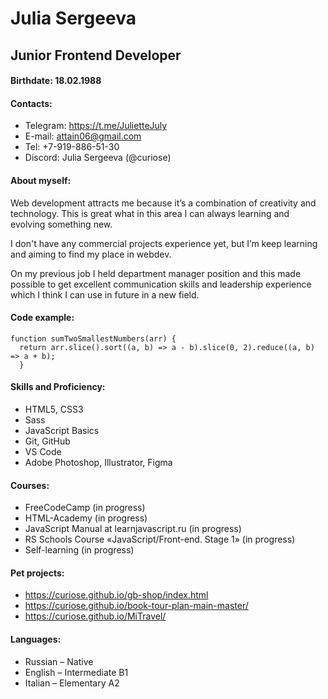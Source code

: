 # Julia Sergeeva
## Junior Frontend Developer
#### Birthdate: 18.02.1988

#### Contacts:
*	Telegram: https://t.me/JulietteJuly
*	E-mail: attain06@gmail.com
*	Tel: +7-919-886-51-30
*	Discord: Julia Sergeeva (@curiose)

#### About myself:

Web development attracts me because it’s a combination of creativity and technology. This is great what in this area I can always learning and evolving something new.

I don't have any commercial projects experience yet, but I’m keep learning and aiming to find my place in webdev. 

On my previous job I held department manager position and this made possible to get excellent communication skills and leadership experience which I think I can use in future in a new field.

#### Code example:

```
function sumTwoSmallestNumbers(arr) {  
  return arr.slice().sort((a, b) => a - b).slice(0, 2).reduce((a, b) => a + b);
  } 
```

#### Skills and Proficiency:

*	HTML5, CSS3
*	Sass
*	JavaScript Basics
*	Git, GitHub
*	VS Code
*	Adobe Photoshop, Illustrator, Figma

#### Courses:

*	FreeCodeCamp (in progress)
*	HTML-Academy (in progress)
*	JavaScript Manual at learnjavascript.ru (in progress)
*	RS Schools Course «JavaScript/Front-end. Stage 1» (in progress)
* Self-learning (in progress)

#### Pet projects:

*	<https://curiose.github.io/gb-shop/index.html>
*	<https://curiose.github.io/book-tour-plan-main-master/> 
*  <https://curiose.github.io/MiTravel/>

#### Languages:
*	Russian – Native
*	English – Intermediate B1
*	Italian – Elementary A2








